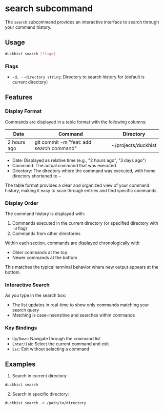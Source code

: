 # search subcommand

The `search` subcommand provides an interactive interface to search through your command history.

## Usage

```bash
duckhist search [flags]
```

### Flags

- `-d, --directory string`: Directory to search history for (default is current directory)

## Features

### Display Format

Commands are displayed in a table format with the following columns:

| Date        | Command                                  | Directory           |
| ----------- | ---------------------------------------- | ------------------- |
| 2 hours ago | git commit -m "feat: add search command" | ~/projects/duckhist |

- Date: Displayed as relative time (e.g., "2 hours ago", "3 days ago")
- Command: The actual command that was executed
- Directory: The directory where the command was executed, with home directory shortened to `~`

The table format provides a clear and organized view of your command history, making it easy to scan through entries and find specific commands.

### Display Order

The command history is displayed with:

1. Commands executed in the current directory (or specified directory with `-d` flag)
2. Commands from other directories

Within each section, commands are displayed chronologically with:

- Older commands at the top
- Newer commands at the bottom

This matches the typical terminal behavior where new output appears at the bottom.

### Interactive Search

As you type in the search box:

- The list updates in real-time to show only commands matching your search query
- Matching is case-insensitive and searches within commands

### Key Bindings

- `Up/Down`: Navigate through the command list
- `Enter/Tab`: Select the current command and exit
- `Esc`: Exit without selecting a command

## Examples

1. Search in current directory:

```bash
duckhist search
```

2. Search in specific directory:

```bash
duckhist search -d /path/to/directory
```
